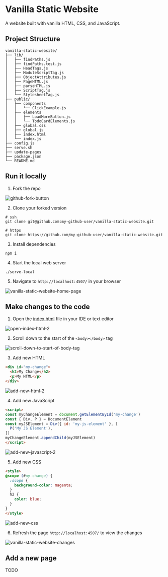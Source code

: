 # Vanilla Static Website

A website built with vanilla HTML, CSS, and JavaScript.

## Project Structure

```text
vanilla-static-website/
├── lib/
│   ├── findPaths.js
│   ├── findPaths.test.js
│   ├── HeadTags.js
│   ├── ModuleScriptTag.js
│   ├── ObjectAttributes.js
│   ├── PageHTML.js
│   ├── parseHTML.js
│   ├── ScriptTag.js
│   └── StylesheetTag.js
├── public/
│   ├── components
│   │   └── ClickExample.js
│   ├── elements
│   │   ├── LoadMoreButton.js
│   │   └── TodoCardElements.js
│   ├── global.css
│   ├── global.js
│   ├── index.html
│   └── index.js
├── config.js
├── serve.sh
├── update-pages
├── package.json
└── README.md
```

## Run it locally

1. Fork the repo

![github-fork-button](https://rubico.land/assets/github-fork-button.jpg)

2. Clone your forked version

```
# ssh
git clone git@github.com:my-github-user/vanilla-static-website.git

# https
git clone https://github.com/my-github-user/vanilla-static-website.git
```

3. Install dependencies

```
npm i
```

4. Start the local web server

```
./serve-local
```

5. Navigate to `http://localhost:4507/` in your browser

![vanilla-static-website-home-page](https://rubico.land/assets/vanilla-static-website-home-page.jpg)

## Make changes to the code

1. Open the [index.html](/public/index.html) file in your IDE or text editor

![open-index-html-2](https://rubico.land/assets/open-index-html-2.jpg)

2. Scroll down to the start of the `<body></body>` tag

![scroll-down-to-start-of-body-tag](https://rubico.land/assets/scroll-down-to-start-of-body-tag.jpg)

3. Add new HTML

```html
<div id="my-change">
  <h2>My Change</h2>
  <p>My HTML</p>
</div>
```

![add-new-html-2](https://rubico.land/assets/add-new-html-2.jpg)

4. Add new JavaScript

```html
<script>
const myChangeElement = document.getElementById('my-change')
const { Div, P } = DocumentElement
const myJSElement = Div({ id: 'my-js-element' }, [
  P('My JS Element'),
])
myChangeElement.appendChild(myJSElement)
</script>
```

![add-new-javascript-2](https://rubico.land/assets/add-new-javascript-2.jpg)

5. Add new CSS

```html
<style>
@scope (#my-change) {
  :scope {
    background-color: magenta;
  }
  h2 {
    color: blue;
  }
}
</style>
```

![add-new-css](https://rubico.land/assets/add-new-css.jpg)

6. Refresh the page `http://localhost:4507/` to view the changes

![vanilla-static-website-changes](https://rubico.land/assets/vanilla-static-website-changes.jpg)

## Add a new page

TODO
